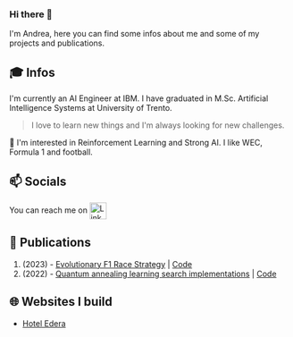 ### Hi there 👋

I'm Andrea, here you can find some infos about me and some of my projects and publications.

## :mortar_board: Infos
I'm currently an AI Engineer at IBM. I have graduated in M.Sc. Artificial Intelligence Systems at University of Trento. 
> I love to learn new things and I'm always looking for new challenges. 

:mag_right: I'm interested in Reinforcement Learning and Strong AI. I like WEC, Formula 1 and football.

## :mailbox: Socials
You can reach me on  <a href="https://www.linkedin.com/in/andreabonomi984">
  <img align="center" alt="Linkedin" width="30px" src="https://cdn2.iconfinder.com/data/icons/social-media-2285/512/1_Linkedin_unofficial_colored_svg-256.png" />
</a>

## :page_facing_up: Publications
  1. (2023) - [Evolutionary F1 Race Strategy](https://doi.org/10.1145/3583133.3596349) | [Code](https://github.com/bonom/Evolutionary-F1-Race-Strategy)
  2. (2022) - [Quantum annealing learning search implementations](https://arxiv.org/pdf/2212.11132) | [Code](https://github.com/bonom/Quantum-Annealing-for-solving-QUBO-Problems)

## :globe_with_meridians: Websites I build
  - [Hotel Edera](https://www.hotel-edera.it/)


<!-- ## :notebook: Repositories
  1.  -->
